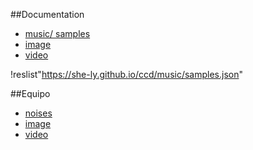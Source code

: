 ##Documentation

+ [music/ samples](music/README.md)
+ [image](image/README.md)
+ [video](video/README.md)
  
!reslist"https://she-ly.github.io/ccd/music/samples.json"

##Equipo
+ [noises](404NotFound/sound/README.md)
+ [image](404NotFound/image/README.md)
+ [video](404NotFound/video/README.md)


